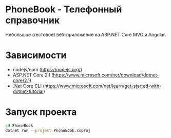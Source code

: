# PhoneBook - Телефонный справочник
Небольшое (тестовое) веб-приложение на ASP.NET Core MVC и Angular.

# Зависимости
- nodejs/npm (https://nodejs.org/)
- ASP.NET Core 2.1 (https://www.microsoft.com/net/download/dotnet-core/2.1)
- .Net Core CLI (https://www.microsoft.com/net/learn/get-started-with-dotnet-tutorial)

# Запуск проекта
```bash
cd PhoneBook 
dotnet run --project PhoneBook.csproj
```
